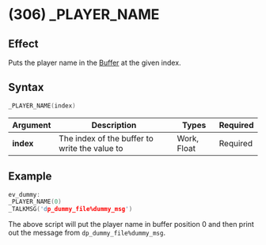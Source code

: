 # (306) _PLAYER_NAME

## Effect

Puts the player name in the [Buffer](../../introduction.md#text-output-buffer) at the given index.

## Syntax

```c
_PLAYER_NAME(index)
```

| Argument | Description | Types | Required |
| - | - | - | - |
| **index** | The index of the buffer to write the value to | Work, Float | Required |

## Example

```c
ev_dummy:
_PLAYER_NAME(0)
_TALKMSG('dp_dummy_file%dummy_msg')
```

The above script will put the player name in buffer position 0 and then print out the message from `dp_dummy_file%dummy_msg`.
